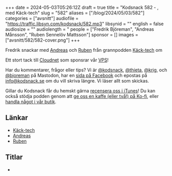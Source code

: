 +++
date = 2024-05-03T05:26:12Z
draft = true
title = "Kodsnack 582 - , med Käck-tech"
slug = "582"
aliases = ["/blog/2024/05/03/582"]
categories = ["avsnitt"]
audiofile = "https://traffic.libsyn.com/kodsnack/582.mp3"
libsynid = ""
english = false
audiosize = ""
audiolength = "
people = ["Fredrik Björeman", "Andreas Månsson", "Ruben Sennelöv Mattsson"]
sponsor = []
images = ["avsnitt/582/582-cover.png"]
+++

Fredrik snackar med [Andreas](https://linktr.ee/AndreasMansson) och [Ruben](https://linktr.ee/Ruben_sennelov_mattsson) från grannpodden [Käck-tech](https://www.kacktech.com/) om

Ett stort tack till [Cloudnet](https://www.cloudnet.se) som sponsrar vår [VPS](https://en.wikipedia.org/wiki/Virtual_private_server)!

Har du kommentarer, frågor eller tips? Vi är [@kodsnack](https://social.podsnack.se/@kodsnack), [@thieta](https://6510.nu/@thieta), [@krig](https://6510.nu/@krig), och [@bjoreman](https://toot.cafe/@bjoreman) på Mastodon, har en [sida på Facebook](https://www.facebook.com/) och epostas på [info@kodsnack.se](mailto:info@kodsnack.se) om du vill skriva längre. Vi läser allt som skickas.

Gillar du Kodsnack får du hemskt gärna [recensera oss i iTunes](https://itunes.apple.com/se/podcast/kodsnack/id561631498?l=en)! Du kan också stödja podden genom att <a href="https://ko-fi.com/kodsnack" rel="payment">ge oss en kaffe (eller två!) på Ko-fi</a>, eller [handla något i vår butik](https://shop.spreadshirt.se/kodsnack/).

## Länkar
* [Käck-tech](https://www.kacktech.com/)
* [Andreas](https://linktr.ee/AndreasMansson)
* [Ruben](https://linktr.ee/Ruben_sennelov_mattsson)

## Titlar
* 